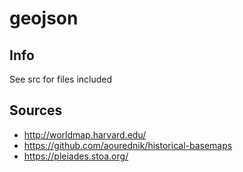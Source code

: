 # geojson

## Info

See src for files included

## Sources

- http://worldmap.harvard.edu/
- https://github.com/aourednik/historical-basemaps
- https://pleiades.stoa.org/

